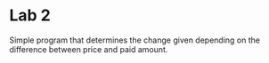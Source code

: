 # Lab 2

Simple program that determines the change given depending on the difference between price and paid amount.

